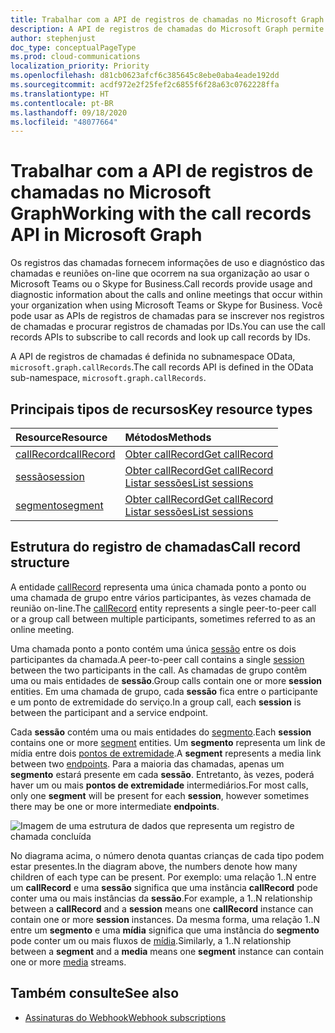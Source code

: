 ```yaml
---
title: Trabalhar com a API de registros de chamadas no Microsoft Graph
description: A API de registros de chamadas do Microsoft Graph permite recuperar dados de uso e de diagnóstico das chamadas e reuniões on-line dentro da organização.
author: stephenjust
doc_type: conceptualPageType
ms.prod: cloud-communications
localization_priority: Priority
ms.openlocfilehash: d81cb0623afcf6c385645c8ebe0aba4eade192dd
ms.sourcegitcommit: acdf972e2f25fef2c6855f6f28a63c0762228ffa
ms.translationtype: HT
ms.contentlocale: pt-BR
ms.lasthandoff: 09/18/2020
ms.locfileid: "48077664"
---
```

# <a name="working-with-the-call-records-api-in-microsoft-graph"></a><span data-ttu-id="cdd30-103">Trabalhar com a API de registros de chamadas no Microsoft Graph</span><span class="sxs-lookup"><span data-stu-id="cdd30-103">Working with the call records API in Microsoft Graph</span></span>

<span data-ttu-id="cdd30-104">Os registros das chamadas fornecem informações de uso e diagnóstico das chamadas e reuniões on-line que ocorrem na sua organização ao usar o Microsoft Teams ou o Skype for Business.</span><span class="sxs-lookup"><span data-stu-id="cdd30-104">Call records provide usage and diagnostic information about the calls and online meetings that occur within your organization when using Microsoft Teams or Skype for Business.</span></span> <span data-ttu-id="cdd30-105">Você pode usar as APIs de registros de chamadas para se inscrever nos registros de chamadas e procurar registros de chamadas por IDs.</span><span class="sxs-lookup"><span data-stu-id="cdd30-105">You can use the call records APIs to subscribe to call records and look up call records by IDs.</span></span>

<span data-ttu-id="cdd30-106">A API de registros de chamadas é definida no subnamespace OData, `microsoft.graph.callRecords`.</span><span class="sxs-lookup"><span data-stu-id="cdd30-106">The call records API is defined in the OData sub-namespace, `microsoft.graph.callRecords`.</span></span>

## <a name="key-resource-types"></a><span data-ttu-id="cdd30-107">Principais tipos de recursos</span><span class="sxs-lookup"><span data-stu-id="cdd30-107">Key resource types</span></span>

| <span data-ttu-id="cdd30-108">Resource</span><span class="sxs-lookup"><span data-stu-id="cdd30-108">Resource</span></span> | <span data-ttu-id="cdd30-109">Métodos</span><span class="sxs-lookup"><span data-stu-id="cdd30-109">Methods</span></span> |
| :-- | :-- |
| [<span data-ttu-id="cdd30-110">callRecord</span><span class="sxs-lookup"><span data-stu-id="cdd30-110">callRecord</span></span>](callrecords-callrecord.md) | [<span data-ttu-id="cdd30-111">Obter callRecord</span><span class="sxs-lookup"><span data-stu-id="cdd30-111">Get callRecord</span></span>](../api/callrecords-callrecord-get.md) |
| [<span data-ttu-id="cdd30-112">sessão</span><span class="sxs-lookup"><span data-stu-id="cdd30-112">session</span></span>](callrecords-session.md) | [<span data-ttu-id="cdd30-113">Obter callRecord</span><span class="sxs-lookup"><span data-stu-id="cdd30-113">Get callRecord</span></span>](../api/callrecords-callrecord-get.md)<br />[<span data-ttu-id="cdd30-114">Listar sessões</span><span class="sxs-lookup"><span data-stu-id="cdd30-114">List sessions</span></span>](../api/callrecords-session-list.md) |
| [<span data-ttu-id="cdd30-115">segmento</span><span class="sxs-lookup"><span data-stu-id="cdd30-115">segment</span></span>](callrecords-segment.md) | [<span data-ttu-id="cdd30-116">Obter callRecord</span><span class="sxs-lookup"><span data-stu-id="cdd30-116">Get callRecord</span></span>](../api/callrecords-callrecord-get.md)<br />[<span data-ttu-id="cdd30-117">Listar sessões</span><span class="sxs-lookup"><span data-stu-id="cdd30-117">List sessions</span></span>](../api/callrecords-session-list.md) |

## <a name="call-record-structure"></a><span data-ttu-id="cdd30-118">Estrutura do registro de chamadas</span><span class="sxs-lookup"><span data-stu-id="cdd30-118">Call record structure</span></span>

<span data-ttu-id="cdd30-119">A entidade [callRecord](callrecords-callrecord.md) representa uma única chamada ponto a ponto ou uma chamada de grupo entre vários participantes, às vezes chamada de reunião on-line.</span><span class="sxs-lookup"><span data-stu-id="cdd30-119">The [callRecord](callrecords-callrecord.md) entity represents a single peer-to-peer call or a group call between multiple participants, sometimes referred to as an online meeting.</span></span>

<span data-ttu-id="cdd30-120">Uma chamada ponto a ponto contém uma única [sessão](callrecords-session.md) entre os dois participantes da chamada.</span><span class="sxs-lookup"><span data-stu-id="cdd30-120">A peer-to-peer call contains a single [session](callrecords-session.md) between the two participants in the call.</span></span> <span data-ttu-id="cdd30-121">As chamadas de grupo contêm uma ou mais entidades de **sessão**.</span><span class="sxs-lookup"><span data-stu-id="cdd30-121">Group calls contain one or more **session** entities.</span></span> <span data-ttu-id="cdd30-122">Em uma chamada de grupo, cada **sessão** fica entre o participante e um ponto de extremidade do serviço.</span><span class="sxs-lookup"><span data-stu-id="cdd30-122">In a group call, each **session** is between the participant and a service endpoint.</span></span>

<span data-ttu-id="cdd30-123">Cada **sessão** contém uma ou mais entidades do [segmento](callrecords-segment.md).</span><span class="sxs-lookup"><span data-stu-id="cdd30-123">Each **session** contains one or more [segment](callrecords-segment.md) entities.</span></span> <span data-ttu-id="cdd30-124">Um **segmento** representa um link de mídia entre dois [pontos de extremidade](callrecords-endpoint.md).</span><span class="sxs-lookup"><span data-stu-id="cdd30-124">A **segment** represents a media link between two [endpoints](callrecords-endpoint.md).</span></span> <span data-ttu-id="cdd30-125">Para a maioria das chamadas, apenas um **segmento** estará presente em cada **sessão**. Entretanto, às vezes, poderá haver um ou mais **pontos de extremidade** intermediários.</span><span class="sxs-lookup"><span data-stu-id="cdd30-125">For most calls, only one **segment** will be present for each **session**, however sometimes there may be one or more intermediate **endpoints**.</span></span>

![Imagem de uma estrutura de dados que representa um registro de chamada concluída](/graph/images/callrecords-structure.png)

<span data-ttu-id="cdd30-127">No diagrama acima, o número denota quantas crianças de cada tipo podem estar presentes.</span><span class="sxs-lookup"><span data-stu-id="cdd30-127">In the diagram above, the numbers denote how many children of each type can be present.</span></span> <span data-ttu-id="cdd30-128">Por exemplo: uma relação 1..N entre um **callRecord** e uma **sessão** significa que uma instância **callRecord** pode conter uma ou mais instâncias da **sessão**.</span><span class="sxs-lookup"><span data-stu-id="cdd30-128">For example, a 1..N relationship between a **callRecord** and a **session** means one **callRecord** instance can contain one or more **session** instances.</span></span> <span data-ttu-id="cdd30-129">Da mesma forma, uma relação 1..N entre um **segmento** e uma **mídia** significa que uma instância do **segmento** pode conter um ou mais fluxos de [mídia](callrecords-media.md).</span><span class="sxs-lookup"><span data-stu-id="cdd30-129">Similarly, a 1..N relationship between a **segment** and a **media** means one **segment** instance can contain one or more [media](callrecords-media.md) streams.</span></span>

## <a name="see-also"></a><span data-ttu-id="cdd30-130">Também consulte</span><span class="sxs-lookup"><span data-stu-id="cdd30-130">See also</span></span>

- [<span data-ttu-id="cdd30-131">Assinaturas do Webhook</span><span class="sxs-lookup"><span data-stu-id="cdd30-131">Webhook subscriptions</span></span>](/graph/api/resources/webhooks?view=graph-rest-1.0)

